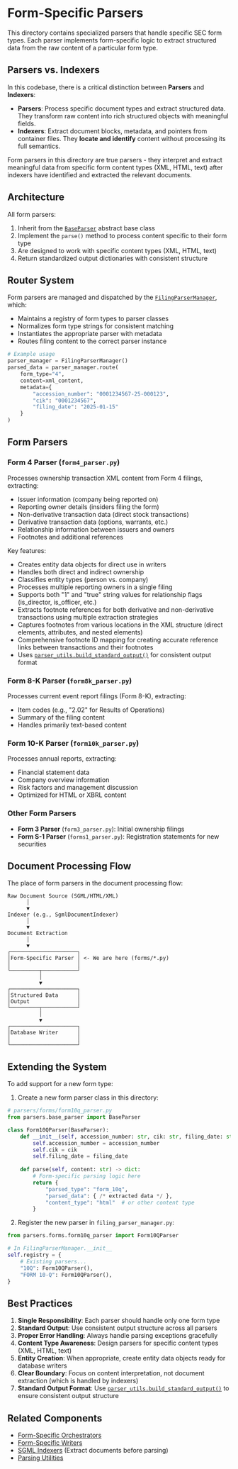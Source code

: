 # Form-Specific Parsers

This directory contains specialized parsers that handle specific SEC form types. Each parser implements form-specific logic to extract structured data from the raw content of a particular form type.

## Parsers vs. Indexers

In this codebase, there is a critical distinction between **Parsers** and **Indexers**:

- **Parsers**: Process specific document types and extract structured data. They transform raw content into rich structured objects with meaningful fields.
- **Indexers**: Extract document blocks, metadata, and pointers from container files. They **locate and identify** content without processing its full semantics.

Form parsers in this directory are true parsers - they interpret and extract meaningful data from specific form content types (XML, HTML, text) after indexers have identified and extracted the relevant documents.

## Architecture

All form parsers:
1. Inherit from the [`BaseParser`](../base_parser.py) abstract base class
2. Implement the `parse()` method to process content specific to their form type
3. Are designed to work with specific content types (XML, HTML, text)
4. Return standardized output dictionaries with consistent structure

## Router System

Form parsers are managed and dispatched by the [`FilingParserManager`](../filing_parser_manager.py), which:
- Maintains a registry of form types to parser classes
- Normalizes form type strings for consistent matching
- Instantiates the appropriate parser with metadata
- Routes filing content to the correct parser instance

```python
# Example usage
parser_manager = FilingParserManager()
parsed_data = parser_manager.route(
    form_type="4", 
    content=xml_content,
    metadata={
        "accession_number": "0001234567-25-000123",
        "cik": "0001234567",
        "filing_date": "2025-01-15"
    }
)
```

## Form Parsers

### Form 4 Parser (`form4_parser.py`)

Processes ownership transaction XML content from Form 4 filings, extracting:
- Issuer information (company being reported on)
- Reporting owner details (insiders filing the form)
- Non-derivative transaction data (direct stock transactions)
- Derivative transaction data (options, warrants, etc.)
- Relationship information between issuers and owners
- Footnotes and additional references

Key features:
- Creates entity data objects for direct use in writers
- Handles both direct and indirect ownership
- Classifies entity types (person vs. company)
- Processes multiple reporting owners in a single filing
- Supports both "1" and "true" string values for relationship flags (is_director, is_officer, etc.)
- Extracts footnote references for both derivative and non-derivative transactions using multiple extraction strategies
- Captures footnotes from various locations in the XML structure (direct elements, attributes, and nested elements)
- Comprehensive footnote ID mapping for creating accurate reference links between transactions and their footnotes
- Uses [`parser_utils.build_standard_output()`](../utils/parser_utils.py) for consistent output format

### Form 8-K Parser (`form8k_parser.py`)

Processes current event report filings (Form 8-K), extracting:
- Item codes (e.g., "2.02" for Results of Operations)
- Summary of the filing content
- Handles primarily text-based content

### Form 10-K Parser (`form10k_parser.py`)

Processes annual reports, extracting:
- Financial statement data
- Company overview information
- Risk factors and management discussion
- Optimized for HTML or XBRL content

### Other Form Parsers

- **Form 3 Parser** (`form3_parser.py`): Initial ownership filings
- **Form S-1 Parser** (`forms1_parser.py`): Registration statements for new securities

## Document Processing Flow

The place of form parsers in the document processing flow:

```
Raw Document Source (SGML/HTML/XML)
      │
      ▼
Indexer (e.g., SgmlDocumentIndexer)
      │
      ▼
Document Extraction
      │
      ▼
┌─────────────────────┐
│Form-Specific Parser │ <- We are here (forms/*.py)
│                     │
└─────────┬───────────┘
          │
          ▼
┌─────────────────────┐
│Structured Data      │
│Output               │
└─────────┬───────────┘
          │
          ▼
┌─────────────────────┐
│Database Writer      │
│                     │
└─────────────────────┘
```

## Extending the System

To add support for a new form type:

1. Create a new form parser class in this directory:
```python
# parsers/forms/form10q_parser.py
from parsers.base_parser import BaseParser

class Form10QParser(BaseParser):
    def __init__(self, accession_number: str, cik: str, filing_date: str):
        self.accession_number = accession_number
        self.cik = cik
        self.filing_date = filing_date
        
    def parse(self, content: str) -> dict:
        # Form-specific parsing logic here
        return {
            "parsed_type": "form_10q",
            "parsed_data": { /* extracted data */ },
            "content_type": "html"  # or other content type
        }
```

2. Register the new parser in `filing_parser_manager.py`:
```python
from parsers.forms.form10q_parser import Form10QParser

# In FilingParserManager.__init__
self.registry = {
    # Existing parsers...
    "10Q": Form10QParser(),
    "FORM 10-Q": Form10QParser(),
}
```

## Best Practices

1. **Single Responsibility**: Each parser should handle only one form type
2. **Standard Output**: Use consistent output structure across all parsers
3. **Proper Error Handling**: Always handle parsing exceptions gracefully
4. **Content Type Awareness**: Design parsers for specific content types (XML, HTML, text)
5. **Entity Creation**: When appropriate, create entity data objects ready for database writers
6. **Clear Boundary**: Focus on content interpretation, not document extraction (which is handled by indexers)
7. **Standard Output Format**: Use [`parser_utils.build_standard_output()`](../utils/parser_utils.py) to ensure consistent output structure

## Related Components

- [Form-Specific Orchestrators](../../orchestrators/forms/)
- [Form-Specific Writers](../../writers/forms/)
- [SGML Indexers](../sgml/indexers/) (Extract documents before parsing)
- [Parsing Utilities](../utils/parser_utils.py)